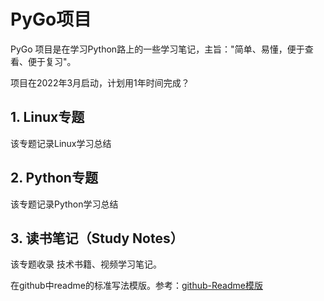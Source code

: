 # PyGo项目

PyGo 项目是在学习Python路上的一些学习笔记，主旨："简单、易懂，便于查看、便于复习"。

项目在2022年3月启动，计划用1年时间完成？

## 1. Linux专题

该专题记录Linux学习总结

## 2. Python专题

该专题记录Python学习总结

## 3. 读书笔记（Study Notes）

该专题收录 技术书籍、视频学习笔记。


在github中readme的标准写法模版。参考：[github-Readme模版](https://github.com/RichardLitt/standard-readme)